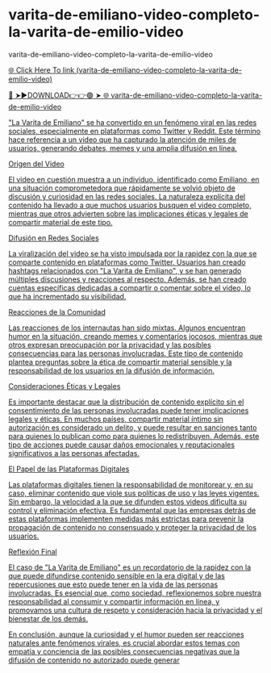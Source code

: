 # varita-de-emiliano-video-completo-la-varita-de-emilio-video
varita-de-emiliano-video-completo-la-varita-de-emilio-video

<a href="https://showbizz.cfd/dzfe4e"> 🌐 Click Here To link (varita-de-emiliano-video-completo-la-varita-de-emilio-video)

🔴 ➤►DOWNLOAD👉👉🟢 ➤  <a href="https://showbizz.cfd/dzfe4e"> 🌐 varita-de-emiliano-video-completo-la-varita-de-emilio-video

"La Varita de Emiliano" se ha convertido en un fenómeno viral en las redes sociales, especialmente en plataformas como Twitter y Reddit. Este término hace referencia a un video que ha capturado la atención de miles de usuarios, generando debates, memes y una amplia difusión en línea.

Origen del Video

El video en cuestión muestra a un individuo, identificado como Emiliano, en una situación comprometedora que rápidamente se volvió objeto de discusión y curiosidad en las redes sociales. La naturaleza explícita del contenido ha llevado a que muchos usuarios busquen el video completo, mientras que otros advierten sobre las implicaciones éticas y legales de compartir material de este tipo.

Difusión en Redes Sociales

La viralización del video se ha visto impulsada por la rapidez con la que se comparte contenido en plataformas como Twitter. Usuarios han creado hashtags relacionados con "La Varita de Emiliano", y se han generado múltiples discusiones y reacciones al respecto. Además, se han creado cuentas específicas dedicadas a compartir o comentar sobre el video, lo que ha incrementado su visibilidad.

Reacciones de la Comunidad

Las reacciones de los internautas han sido mixtas. Algunos encuentran humor en la situación, creando memes y comentarios jocosos, mientras que otros expresan preocupación por la privacidad y las posibles consecuencias para las personas involucradas. Este tipo de contenido plantea preguntas sobre la ética de compartir material sensible y la responsabilidad de los usuarios en la difusión de información.

Consideraciones Éticas y Legales

Es importante destacar que la distribución de contenido explícito sin el consentimiento de las personas involucradas puede tener implicaciones legales y éticas. En muchos países, compartir material íntimo sin autorización es considerado un delito, y puede resultar en sanciones tanto para quienes lo publican como para quienes lo redistribuyen. Además, este tipo de acciones puede causar daños emocionales y reputacionales significativos a las personas afectadas.

El Papel de las Plataformas Digitales

Las plataformas digitales tienen la responsabilidad de monitorear y, en su caso, eliminar contenido que viole sus políticas de uso y las leyes vigentes. Sin embargo, la velocidad a la que se difunden estos videos dificulta su control y eliminación efectiva. Es fundamental que las empresas detrás de estas plataformas implementen medidas más estrictas para prevenir la propagación de contenido no consensuado y proteger la privacidad de los usuarios.

Reflexión Final

El caso de "La Varita de Emiliano" es un recordatorio de la rapidez con la que puede difundirse contenido sensible en la era digital y de las repercusiones que esto puede tener en la vida de las personas involucradas. Es esencial que, como sociedad, reflexionemos sobre nuestra responsabilidad al consumir y compartir información en línea, y promovamos una cultura de respeto y consideración hacia la privacidad y el bienestar de los demás.

En conclusión, aunque la curiosidad y el humor pueden ser reacciones naturales ante fenómenos virales, es crucial abordar estos temas con empatía y conciencia de las posibles consecuencias negativas que la difusión de contenido no autorizado puede generar







